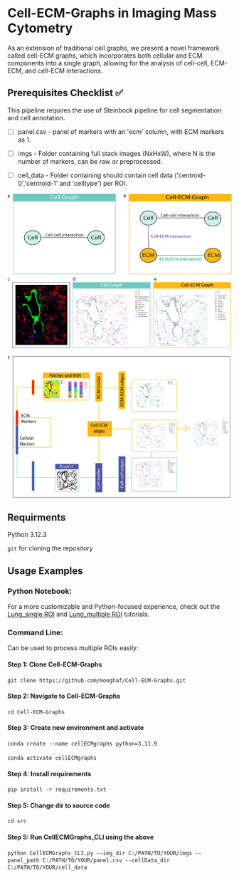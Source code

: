 # Cell-ECM-Graphs in Imaging Mass Cytometry

As an extension of traditional cell graphs, we present a novel framework called cell-ECM graphs, which incorporates both cellular and ECM components into a single graph, allowing for the analysis of cell-cell, ECM-ECM, and cell-ECM interactions. 

## Prerequisites Checklist ✅
This pipeline requires the use of Steinbock pipeline for cell segmentation and cell annotation. 

- [ ] panel.csv - panel of markers with an 'ecm' column, with ECM markers as 1.

- [ ] imgs - Folder containing full stack images (NxHxW), where N is the number of markers, can be raw or preprocessed.

- [ ] cell_data - Folder containing should contain cell data ('centroid-0','centroid-1' and 'celltype') per ROI. 

![Method Overview](Figure_1.png)

## Requirments
Python 3.12.3

`git` for cloning the repository

## Usage Examples
### Python Notebook: 
For a more customizable and Python-focused experience, check out the [Lung_single ROI](tutorial/Lung_single_ROI.ipynb)
and [Lung_multiple ROI](tutorial/Lung_multiple_ROI.ipynb) tutorials.

### Command Line:  
Can be used to process multiple ROIs easily:



#### Step 1: Clone Cell-ECM-Graphs
```
git clone https://github.com/moeghaf/Cell-ECM-Graphs.git
```

#### Step 2: Navigate to Cell-ECM-Graphs
```
cd Cell-ECM-Graphs
```


#### Step 3: Create new environment and activate 
```
conda create --name cellECMgraphs python=3.11.9

conda activate cellECMgraphs
```


#### Step 4: Install requirements 
```
pip install -r requirements.txt
```


#### Step 5: Change dir to source code 
```
cd src 
```

#### Step 5: Run CellECMGraphs_CLI using the above  
```
python CellECMGraphs_CLI.py --img_dir C:/PATH/TO/YOUR/imgs --panel_path C:/PATH/TO/YOUR/panel.csv --cellData_dir C:/PATH/TO/YOUR/cell_data
```






